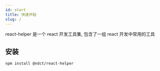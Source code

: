 ```yaml
---
id: start
title: 快速开始
slug: /
---
```


react-helper 是一个 react 开发工具集, 包含了一组 react 开发中常用的工具

## 安装

```shell
npm install @ndct/react-helper
```
